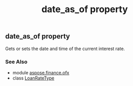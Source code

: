 ﻿---
title: date_as_of property
second_title: Aspose.Finance for Python via .NET API References
description: 
type: docs
weight: 30
url: /python-net/aspose.finance.ofx/loanratetype/date_as_of/
is_root: false
---

## date_as_of property


Gets or sets the date and time of the current interest rate.

### See Also
* module [aspose.finance.ofx](../../)
* class [LoanRateType](/finance/python-net/aspose.finance.ofx/loanratetype)
